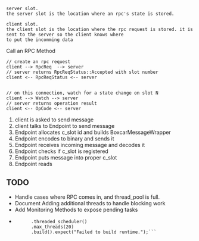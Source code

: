 

    server slot.
    the server slot is the location where an rpc's state is stored.

    client slot.
    the client slot is the location where the rpc request is stored. it is sent to the server so the client knows where
    to put the incomming data


Call an RPC Method

    // create an rpc request
    client --> RpcReq  --> server
    // server returns RpcReqStatus::Accepted with slot number
    client <-- RpcReqStatus <-- server


    // on this connection, watch for a state change on slot N
    client --> Watch --> server
    // server returns operation result
    client <-- OpCode <-- server




1. client is asked to send message
2. client talks to Endpoint to send message
3. Endpoint allocates c_slot id and builds BoxcarMessageWrapper
4. Endpoint encodes to binary and sends it
5. Endpoint receives incoming message and decodes it
6. Endpoint checks if c_slot is registered
7. Endpoint puts message into proper c_slot
8. Endpoint reads


## TODO
- Handle cases where RPC comes in, and thread_pool is full. 
- Document Adding additional threads to handle blocking work
- Add Monitoring Methods to expose pending tasks
- ```    let mut runtime = tokio::runtime::Builder::new()
        .threaded_scheduler()
        .max_threads(20)
        .build().expect("Failed to build runtime.");```